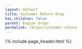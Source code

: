 ```yaml
---
layout: default
title: Customer Return Drop
has_children: false
parent: Engine Drops
permalink: /drops/customer-return
---
```


{% include page_header.html %}